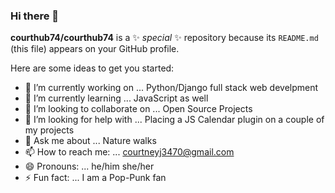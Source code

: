 ### Hi there 👋


**courthub74/courthub74** is a ✨ _special_ ✨ repository because its `README.md` (this file) appears on your GitHub profile.

Here are some ideas to get you started:

- 🔭 I’m currently working on ... Python/Django full stack web develpment
- 🌱 I’m currently learning ... JavaScript as well
- 👯 I’m looking to collaborate on ... Open Source Projects
- 🤔 I’m looking for help with ... Placing a JS Calendar plugin on a couple of my projects
- 💬 Ask me about ... Nature walks
- 📫 How to reach me: ... courtneyj3470@gmail.com
- 😄 Pronouns: ... he/him  she/her
- ⚡ Fun fact: ... I am a Pop-Punk fan

